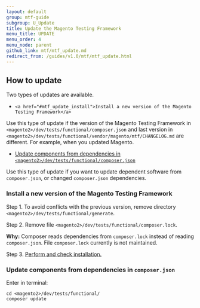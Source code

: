 ```yaml
---
layout: default
group: mtf-guide
subgroup: U_Update
title: Update the Magento Testing Framework
menu_title: UPDATE
menu_order: 4
menu_node: parent
github_link: mtf/mtf_update.md
redirect_from: /guides/v1.0/mtf/mtf_update.html
---
```

<h2 id="mtf_update">How to update</h2>

Two types of updates are available.

-     <a href="#mtf_update_install">Install a new version of the Magento Testing Framework</a>

<div class="bs-callout bs-callout-info" id="info">
<p>Use this type of update if the version of the Magento Testing Framework in <code>&lt;magento2&gt;/dev/tests/functional/composer.json</code> and last version in <code>&lt;magento2&gt;/dev/tests/functional/vendor/magento/mtf/CHANGELOG.md</code> are different. For example, when you updated Magento.</p>
</div>

-    <a href="#mtf_update_depend">Update components from dependencies in <code>&lt;magento2&gt;/dev/tests/functional/composer.json</code></a>

<div class="bs-callout bs-callout-info" id="info">
<p>Use this type of update if you want to update dependent software from <code>composer.json</code>, or changed <code>composer.json</code> dependencies.</p>
</div>


<h3 id="mtf_update_install">Install a new version of the Magento Testing Framework</h3>

Step 1.    To avoid conflicts with the previous version, remove directory `<magento2>/dev/tests/functional/generate`.


Step 2.    Remove file `<magento2>/dev/tests/functional/composer.lock`.

<div class="bs-callout bs-callout-info" id="info">
  <p><b>Why:</b> Composer reads dependencies from <code>composer.lock</code> instead of reading <code>composer.json</code>. File <code>composer.lock</code> currently is not maintained.</p>
</div>

Step 3.    <a href="{{ site.gdeurl }}mtf/mtf_installation.html#mtf_install_perform">Perform and check installation.</a>

<h3 id="mtf_update_depend">Update components from dependencies in <code>composer.json</code></h3>

Enter in terminal:

    cd <magento2>/dev/tests/functional/
    composer update
